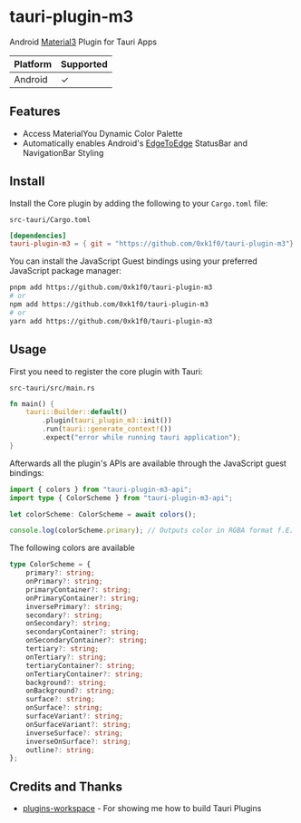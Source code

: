 # tauri-plugin-m3 

Android [Material3](https://developer.android.com/develop/ui/compose/designsystems/material3)  Plugin for Tauri Apps

| Platform | Supported |
| -------- | --------- |
| Android  | ✓         |

## Features

- Access MaterialYou Dynamic Color Palette
- Automatically enables Android's [EdgeToEdge](https://developer.android.com/develop/ui/views/layout/edge-to-edge) StatusBar and NavigationBar Styling

## Install

Install the Core plugin by adding the following to your `Cargo.toml` file:

`src-tauri/Cargo.toml`

```toml
[dependencies]
tauri-plugin-m3 = { git = "https://github.com/0xk1f0/tauri-plugin-m3"}
```

You can install the JavaScript Guest bindings using your preferred JavaScript package manager:

```sh
pnpm add https://github.com/0xk1f0/tauri-plugin-m3
# or
npm add https://github.com/0xk1f0/tauri-plugin-m3
# or
yarn add https://github.com/0xk1f0/tauri-plugin-m3
```

## Usage

First you need to register the core plugin with Tauri:

`src-tauri/src/main.rs`

```rust
fn main() {
    tauri::Builder::default()
        .plugin(tauri_plugin_m3::init())
        .run(tauri::generate_context!())
        .expect("error while running tauri application");
}
```

Afterwards all the plugin's APIs are available through the JavaScript guest bindings:

```typescript
import { colors } from "tauri-plugin-m3-api";
import type { ColorScheme } from "tauri-plugin-m3-api";

let colorScheme: ColorScheme = await colors();

console.log(colorScheme.primary); // Outputs color in RGBA format f.E. "#F4F678FF"
```

The following colors are available

```typescript
type ColorScheme = {
    primary?: string;
    onPrimary?: string;
    primaryContainer?: string;
    onPrimaryContainer?: string;
    inversePrimary?: string;
    secondary?: string;
    onSecondary?: string;
    secondaryContainer?: string;
    onSecondaryContainer?: string;
    tertiary?: string;
    onTertiary?: string;
    tertiaryContainer?: string;
    onTertiaryContainer?: string;
    background?: string;
    onBackground?: string;
    surface?: string;
    onSurface?: string;
    surfaceVariant?: string;
    onSurfaceVariant?: string;
    inverseSurface?: string;
    inverseOnSurface?: string;
    outline?: string;
};
```

## Credits and Thanks

- [plugins-workspace](https://github.com/tauri-apps/plugins-workspace) - For showing me how to build Tauri Plugins
